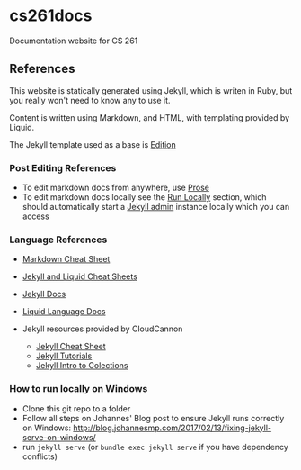 # cs261docs
Documentation website for CS 261


## References

This website is statically generated using Jekyll, which is writen in Ruby, but you really won't need to know any to use it.

Content is written using Markdown, and HTML, with templating provided by Liquid.

The Jekyll template used as a base is [Edition](https://github.com/CloudCannon/edition-jekyll-template)

### Post Editing References
- To edit markdown docs from anywhere, use [Prose](http://prose.io/)
- To edit markdown docs locally see the [Run Locally](#how-to-run-locally-on-windows) section, which should automatically start a [Jekyll admin](https://github.com/jekyll/jekyll-admin) instance locally which you can access 


### Language References
- [Markdown Cheat Sheet](https://github.com/adam-p/markdown-here/wiki/Markdown-Cheatsheet)
- [Jekyll and Liquid Cheat Sheets](https://gist.github.com/smutnyleszek/9803727)

- [Jekyll Docs](https://jekyllrb.com/docs/home/)
- [Liquid Language Docs](https://shopify.github.io/liquid/)

- Jekyll resources provided by CloudCannon
    - [Jekyll Cheat Sheet](https://learn.cloudcannon.com/jekyll-cheat-sheet/)
    - [Jekyll Tutorials](https://learn.cloudcannon.com/)
    - [Jekyll Intro to Colections](https://learn.cloudcannon.com/jekyll/introduction-to-jekyll-collections/)


### How to run locally on Windows

- Clone this git repo to a folder
- Follow all steps on Johannes' Blog post to ensure Jekyll runs correctly on Windows: http://blog.johannesmp.com/2017/02/13/fixing-jekyll-serve-on-windows/
- run `jekyll serve` (or `bundle exec jekyll serve` if you have dependency conflicts)
